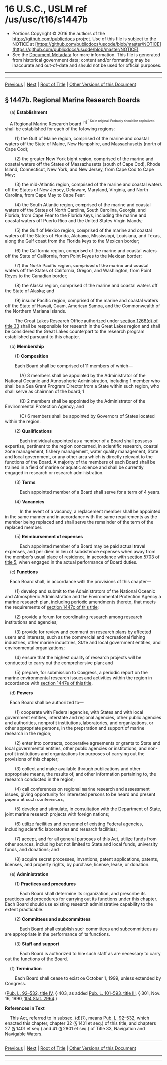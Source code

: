 ---
---

# 16 U.S.C., USLM ref /us/usc/t16/s1447b

* Portions Copyright © 2016 the authors of the https://github.com/publicdocs project.
  Use of this file is subject to the NOTICE at [https://github.com/publicdocs/uscode/blob/master/NOTICE](https://github.com/publicdocs/uscode/blob/master/NOTICE)
* See the [Document Metadata](././../../../..//README.md) for more information.
  This file is generated from historical government data; content and/or formatting may be inaccurate and out-of-date and should not be used for official purposes.

----------
----------

[Previous](./../../../..//us/usc/t16/ch32A/m__us_usc_t16_s1447a.md) | [Next](./../../../..//us/usc/t16/ch32A/m__us_usc_t16_s1447c.md) | [Root of Title](./../../../../) | [Other Versions of this Document](https://publicdocs.github.io/go/links?ns=uslm&ref=%2Fus%2Fusc%2Ft16%2Fs1447b)

## § 1447b. Regional Marine Research Boards

    (a) __Establishment__ 

    A Regional Marine Research board  <sup>\[1\]</sup>  <sup><sup> 1 So in original. Probably should be capitalized. </sup></sup>  shall be established for each of the following regions:

        (1) the Gulf of Maine region, comprised of the marine and coastal waters off the State of Maine, New Hampshire, and Massachusetts (north of Cape Cod);

        (2) the greater New York bight region, comprised of the marine and coastal waters off the States of Massachusetts (south of Cape Cod), Rhode Island, Connecticut, New York, and New Jersey, from Cape Cod to Cape May;

        (3) the mid-Atlantic region, comprised of the marine and coastal waters off the States of New Jersey, Delaware, Maryland, Virginia, and North Carolina, from Cape May to Cape Fear;

        (4) the South Atlantic region, comprised of the marine and coastal waters off the States of North Carolina, South Carolina, Georgia, and Florida, from Cape Fear to the Florida Keys, including the marine and coastal waters off Puerto Rico and the United States Virgin Islands;

        (5) the Gulf of Mexico region, comprised of the marine and coastal waters off the States of Florida, Alabama, Mississippi, Louisiana, and Texas, along the Gulf coast from the Florida Keys to the Mexican border;

        (6) the California region, comprised of the marine and coastal waters off the State of California, from Point Reyes to the Mexican border;

        (7) the North Pacific region, comprised of the marine and coastal waters off the States of California, Oregon, and Washington, from Point Reyes to the Canadian border;

        (8) the Alaska region, comprised of the marine and coastal waters off the State of Alaska; and

        (9) insular Pacific region, comprised of the marine and coastal waters off the State of Hawaii, Guam, American Samoa, and the Commonwealth of the Northern Mariana Islands.

        The Great Lakes Research Office authorized under [section 1268(d) of title 33][/us/usc/t33/s1268/d] shall be responsible for research in the Great Lakes region and shall be considered the Great Lakes counterpart to the research program established pursuant to this chapter.

    (b) __Membership__ 

        (1) __Composition__ 

        Each Board shall be comprised of 11 members of which—

            (A) 3 members shall be appointed by the Administrator of the National Oceanic and Atmospheric Administration, including 1 member who shall be a Sea Grant Program Director from a State within such region, who shall serve as chairman of the board; 1

            (B) 2 members shall be appointed by the Administrator of the Environmental Protection Agency; and

            (C) 6 members shall be appointed by Governors of States located within the region.

        (2) __Qualifications__ 

            Each individual appointed as a member of a Board shall possess expertise, pertinent to the region concerned, in scientific research, coastal zone management, fishery management, water quality management, State and local government, or any other area which is directly relevant to the functions of the Board. A majority of the members of each Board shall be trained in a field of marine or aquatic science and shall be currently engaged in research or research administration.

        (3) __Terms__ 

            Each appointed member of a Board shall serve for a term of 4 years.

        (4) __Vacancies__ 

            In the event of a vacancy, a replacement member shall be appointed in the same manner and in accordance with the same requirements as the member being replaced and shall serve the remainder of the term of the replaced member.

        (5) __Reimbursement of expenses__ 

            Each appointed member of a Board may be paid actual travel expenses, and per diem in lieu of subsistence expenses when away from the member’s usual place of residence, in accordance with [section 5703 of title 5][/us/usc/t5/s5703], when engaged in the actual performance of Board duties.

    (c) __Functions__ 

    Each Board shall, in accordance with the provisions of this chapter—

        (1) develop and submit to the Administrators of the National Oceanic and Atmospheric Administration and the Environmental Protection Agency a marine research plan, including periodic amendments thereto, that meets the requirements of [section 1447c of this title][/us/usc/t16/s1447c];

        (2) provide a forum for coordinating research among research institutions and agencies;

        (3) provide for review and comment on research plans by affected users and interests, such as the commercial and recreational fishing industries, other marine industries, State and local government entities, and environmental organizations;

        (4) ensure that the highest quality of research projects will be conducted to carry out the comprehensive plan; and

        (5) prepare, for submission to Congress, a periodic report on the marine environmental research issues and activities within the region in accordance with [section 1447e of this title][/us/usc/t16/s1447e].

    (d) __Powers__ 

    Each Board shall be authorized to—

        (1) cooperate with Federal agencies, with States and with local government entities, interstate and regional agencies, other public agencies and authorities, nonprofit institutions, laboratories, and organizations, or other appropriate persons, in the preparation and support of marine research in the region;

        (2) enter into contracts, cooperative agreements or grants to State and local governmental entities, other public agencies or institutions, and non-profit institutions and organizations for purposes of carrying out the provisions of this chapter;

        (3) collect and make available through publications and other appropriate means, the results of, and other information pertaining to, the research conducted in the region;

        (4) call conferences on regional marine research and assessment issues, giving opportunity for interested persons to be heard and present papers at such conferences;

        (5) develop and stimulate, in consultation with the Department of State, joint marine research projects with foreign nations;

        (6) utilize facilities and personnel of existing Federal agencies, including scientific laboratories and research facilities;

        (7) accept, and for all general purposes of this Act, utilize funds from other sources, including but not limited to State and local funds, university funds, and donations; and

        (8) acquire secret processes, inventions, patent applications, patents, licenses, and property rights, by purchase, license, lease, or donation.

    (e) __Administration__ 

        (1) __Practices and procedures__ 

            Each Board shall determine its organization, and prescribe its practices and procedures for carrying out its functions under this chapter. Each Board should use existing research administrative capability to the extent practicable.

        (2) __Committees and subcommittees__ 

            Each Board shall establish such committees and subcommittees as are appropriate in the performance of its functions.

        (3) __Staff and support__ 

            Each Board is authorized to hire such staff as are necessary to carry out the functions of the Board.

    (f) __Termination__ 

        Each Board shall cease to exist on October 1, 1999, unless extended by Congress.

([Pub. L. 92–532, title IV][/us/pl/92/532/tIV], § 403, as added [Pub. L. 101–593, title III][/us/pl/101/593/tIII], § 301, Nov. 16, 1990, [104 Stat. 2964][/us/stat/104/2964].)

 __References in Text__ 

    This Act, referred to in subsec. (d)(7), means [Pub. L. 92–532][/us/pl/92/532], which enacted this chapter, chapter 32 (§ 1431 et seq.) of this title, and chapters 27 (§ 1401 et seq.) and 41 (§ 2801 et seq.) of Title 33, Navigation and Navigable Waters.

----------

[Previous](./../../../..//us/usc/t16/ch32A/m__us_usc_t16_s1447a.md) | [Next](./../../../..//us/usc/t16/ch32A/m__us_usc_t16_s1447c.md) | [Root of Title](./../../../../) | [Other Versions of this Document](https://publicdocs.github.io/go/links?ns=uslm&ref=%2Fus%2Fusc%2Ft16%2Fs1447b)

----------
----------

[/us/usc/t33/s1268/d]: https://publicdocs.github.io/go/links?ns=uslm&ref=%2Fus%2Fusc%2Ft33%2Fs1268%2Fd
[/us/usc/t5/s5703]: https://publicdocs.github.io/go/links?ns=uslm&ref=%2Fus%2Fusc%2Ft5%2Fs5703
[/us/usc/t16/s1447c]: https://publicdocs.github.io/go/links?ns=uslm&ref=%2Fus%2Fusc%2Ft16%2Fs1447c
[/us/usc/t16/s1447e]: https://publicdocs.github.io/go/links?ns=uslm&ref=%2Fus%2Fusc%2Ft16%2Fs1447e
[/us/pl/92/532/tIV]: https://publicdocs.github.io/go/links?ns=uslm&ref=%2Fus%2Fpl%2F92%2F532%2FtIV
[/us/pl/101/593/tIII]: https://publicdocs.github.io/go/links?ns=uslm&ref=%2Fus%2Fpl%2F101%2F593%2FtIII
[/us/stat/104/2964]: https://publicdocs.github.io/go/links?ns=uslm&ref=%2Fus%2Fstat%2F104%2F2964
[/us/pl/92/532]: https://publicdocs.github.io/go/links?ns=uslm&ref=%2Fus%2Fpl%2F92%2F532


